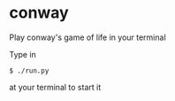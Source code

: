 # conway
Play conway's game of life in your terminal

Type in
```
$ ./run.py
```
at your terminal to start it
